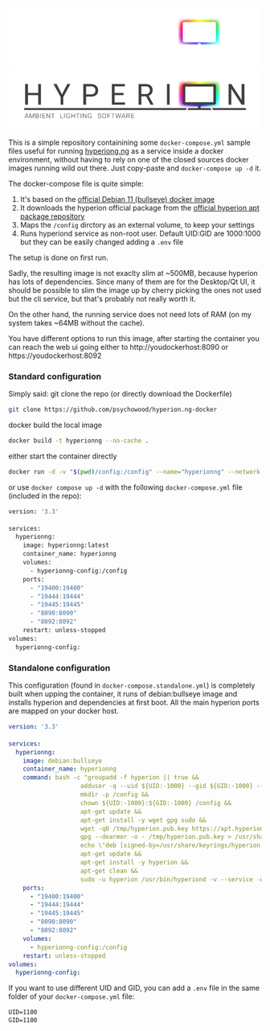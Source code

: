 ![Hyperion](https://github.com/hyperion-project/hyperion.ng/blob/master/doc/logo_dark.png?raw=true#gh-dark-mode-only)
![Hyperion](https://github.com/hyperion-project/hyperion.ng/blob/master/doc/logo_light.png?raw=true#gh-light-mode-only)

This is a simple repository containining some `docker-compose.yml` sample files useful for running [hyperiong.ng](https://github.com/hyperion-project/hyperion.ng/#readme) as a service inside a docker environment, without having to rely on one of the closed sources docker images running wild out there. 
Just copy-paste and `docker-compose up -d` it.

The docker-compose file is quite simple:

1. It's based on the [official Debian 11 (bullseye) docker image](https://hub.docker.com/_/debian)
2. It downloads the hyperion official package from the [official hyperion apt package repository](https://apt.hyperion-project.org/)
3. Maps the `/config` dirctory as an external volume, to keep your settings
4. Runs hyperiond service as non-root user. Default UID:GID are 1000:1000 but they can be easily changed adding a `.env` file

The setup is done on first run. 

Sadly, the resulting image is not exaclty slim at ~500MB, because hyperion has lots of dependencies. Since many of them are for the Desktop/Qt UI, it should be possible to slim the image up by cherry picking the ones not used but the cli service, but that's probably not really worth it.

On the other hand, the running service does not need lots of RAM (on my system takes ~64MB without the cache).

You have different options to run this image, after starting the container you can reach the web ui going either to http://youdockerhost:8090 or https://youdockerhost:8092

### Standard configuration

Simply said: git clone the repo (or directly download the Dockerfile)

```sh
git clone https://github.com/psychowood/hyperion.ng-docker
```
docker build the local image
```sh
docker build -t hyperionng --no-cache .
```
either start the container directly
```sh
docker run -d -v "$(pwd)/config:/config" --name="hyperionng" --network host hyperionng:latest
```
or use `docker compose up -d` with the following `docker-compose.yml` file (included in the repo):
```sh
version: '3.3'

services:
  hyperionng:
    image: hyperionng:latest
    container_name: hyperionng
    volumes:
      - hyperionng-config:/config
    ports:
      - "19400:19400"
      - "19444:19444"
      - "19445:19445"
      - "8090:8090"
      - "8092:8092"
    restart: unless-stopped
volumes:
  hyperionng-config:
```

### Standalone configuration

This configuration (found in `docker-compose.standalone.yml`) is completely built when upping the container, it runs of debian:bullseye image and installs hyperion and dependencies at first boot.
All the main hyperion ports are mapped on your docker host.

```yaml
version: '3.3'

services:
  hyperionng:
    image: debian:bullseye
    container_name: hyperionng
    command: bash -c "groupadd -f hyperion || true &&
                    adduser -q --uid ${UID:-1000} --gid ${GID:-1000} --disabled-password --no-create-home hyperion || true &&
                    mkdir -p /config &&
                    chown ${UID:-1000}:${GID:-1000} /config &&
                    apt-get update &&
                    apt-get install -y wget gpg sudo &&
                    wget -qO /tmp/hyperion.pub.key https://apt.hyperion-project.org/hyperion.pub.key &&
                    gpg --dearmor -o - /tmp/hyperion.pub.key > /usr/share/keyrings/hyperion.pub.gpg &&
                    echo \"deb [signed-by=/usr/share/keyrings/hyperion.pub.gpg] https://apt.hyperion-project.org/ bullseye main\" > /etc/apt/sources.list.d/hyperion.list &&
                    apt-get update &&
                    apt-get install -y hyperion &&
                    apt-get clean &&
                    sudo -u hyperion /usr/bin/hyperiond -v --service -u /config"
    ports:
      - "19400:19400"
      - "19444:19444"
      - "19445:19445"
      - "8090:8090"
      - "8092:8092"
    volumes:
      - hyperionng-config:/config
    restart: unless-stopped
volumes:
  hyperionng-config:

```

If you want to use different UID and GID, you can add a `.env` file in the same folder of your `docker-compose.yml` file:

```properties
UID=1100
GID=1100
```
